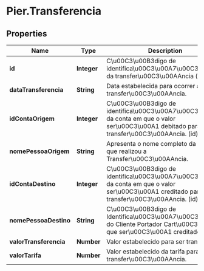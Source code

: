 # Pier.Transferencia

## Properties
Name | Type | Description | Notes
------------ | ------------- | ------------- | -------------
**id** | **Integer** | C\u00C3\u00B3digo de identifica\u00C3\u00A7\u00C3\u00A3o da transfer\u00C3\u00AAncia (id). | [optional] 
**dataTransferencia** | **String** | Data estabelecida para ocorrer a transfer\u00C3\u00AAncia. | [optional] 
**idContaOrigem** | **Integer** | C\u00C3\u00B3digo de identifica\u00C3\u00A7\u00C3\u00A3o da conta em que o valor ser\u00C3\u00A1 debitado para a transfer\u00C3\u00AAncia. (id). | [optional] 
**nomePessoaOrigem** | **String** | Apresenta o nome completo da pessoa que realizou a Transfer\u00C3\u00AAncia. | [optional] 
**idContaDestino** | **Integer** | C\u00C3\u00B3digo de identifica\u00C3\u00A7\u00C3\u00A3o da conta em que o valor ser\u00C3\u00A1 creditado para a transfer\u00C3\u00AAncia. (id). | [optional] 
**nomePessoaDestino** | **String** | C\u00C3\u00B3digo de Identifica\u00C3\u00A7\u00C3\u00A3o do Cliente Portador Cart\u00C3\u00A3o que ser\u00C3\u00A1 creditado (id). | [optional] 
**valorTransferencia** | **Number** | Valor estabelecido para ser transferido. | [optional] 
**valorTarifa** | **Number** | Valor estabelecido da tarifa para a transfer\u00C3\u00AAncia. | [optional] 


